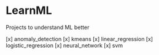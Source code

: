 # LearnML
Projects to understand ML better

[x] anomaly_detection
[x] kmeans
[x] linear_regression
[x] logistic_regression
[x] neural_network
[x] svm
